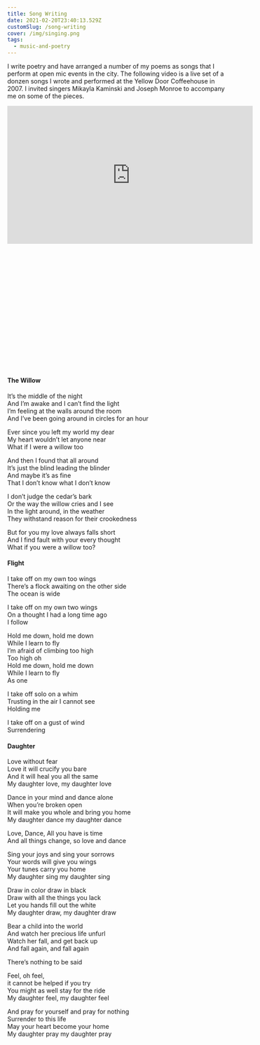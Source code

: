 ```yaml
---
title: Song Writing
date: 2021-02-20T23:40:13.529Z
customSlug: /song-writing
cover: /img/singing.png
tags:
  - music-and-poetry
---
```


I write poetry and have arranged a number of my poems as songs that I perform at open mic events in the city. The following video is a live set of a donzen songs I wrote and performed at the Yellow Door Coffeehouse in 2007. I invited singers Mikayla Kaminski and Joseph Monroe to accompany me on some of the pieces.

<div class="w-full relative h-0" style="padding-bottom: 56.25%">
<iframe width="560" height="315" src="https://www.youtube.com/embed/ZJIKksYN2Nk?start=1419" frameborder="0" allow="accelerometer; autoplay; clipboard-write; encrypted-media; gyroscope; picture-in-picture" allowfullscreen class="absolute top-0 left-0 w-full h-full"></iframe></div>

<div class="grid gap-x-2 gap-y-8 grid-cols-1 md:grid-cols-2 italic">
<div class="max-w-sm grid gap-4 content-start">
<h4>
The Willow
</h4>
<p>
It’s the middle of the night </br>
And I’m awake and I can’t find the light</br>
I’m feeling at the walls around the room</br>
And I’ve been going around in circles for an hour</br>
</p>
<p>
Ever since you left my world my dear</br>
My heart wouldn’t let anyone near</br>
What if I were a willow too</br>
</p>
And then I found that all around</br>
It’s just the blind leading the blinder</br>
And maybe it’s as fine </br>
That I don’t know what I don’t know</br>
</p>
<p>
I don’t judge the cedar’s bark</br>
Or the way the willow cries and I see</br>
In the light around, in the weather</br>
They withstand reason for their crookedness</br>
</p>
<p>
But for you my love always falls short</br>
And I find fault with your every thought</br>
What if you were a willow too?</br>
</p>
</div>
<div class="poem max-w-sm grid gap-4 content-start">
<h4>
Flight
</h4>
<p>
I take off on my own too wings</br>
There’s a flock awaiting on the other side</br>
The ocean is wide</br>
</p>
<p>
I take off on my own two wings </br>
On a thought I had a long time ago</br>
I follow</br>
</p>
<p>
Hold me down, hold me down</br>
While I learn to fly</br>
I’m afraid of climbing too high</br>
Too high oh</br>
Hold me down, hold me down</br>
While I learn to fly</br>
As one</br>
</p>
<p>
I take off solo on a whim </br>
Trusting in the air I cannot see</br>
Holding me</br>
</p>
<p>
I take off on a gust of wind</br>
Surrendering</br>
</p>
</div>
<div class="poem max-w-sm grid gap-4 content-start">
<p>
<h4>
Daughter
</h4>
Love without fear </br>
Love it will crucify you bare</br>
And it will heal you all the same</br>
My daughter love, my daughter love</br>
</p>
<p>
Dance in your mind and dance alone</br>
When you’re broken open </br>
It will make you whole and bring you home</br>
My daughter dance my daughter dance</br>
</p>
<p>
Love, Dance, All you have is time</br>
And all things change, so love and dance</br>
</p>
<p>
Sing your joys and sing your sorrows</br>
Your words will give you wings</br>
Your tunes carry you home </br>
My daughter sing my daughter sing</br>
</p>
<p>
Draw in color draw in black</br>
Draw with all the things you lack</br>
Let you hands fill out the white</br>
My daughter draw, my daughter draw</br>
</p>
<p>
Bear a child into the world</br>
And watch her precious life unfurl</br>
Watch her fall, and get back up</br>
And fall again, and fall again</br>
</p>
<p>
There’s nothing to be said</br>
</p>
<p>
Feel, oh feel, </br>
it cannot be helped if you try</br>
You might as well stay for the ride</br>
My daughter feel, my daughter feel</br>
</p>
<p>
And pray for yourself and pray for nothing</br>
Surrender to this life</br>
May your heart become your home</br>
My daughter pray my daughter pray</br>
</p>
</div>
</div>
